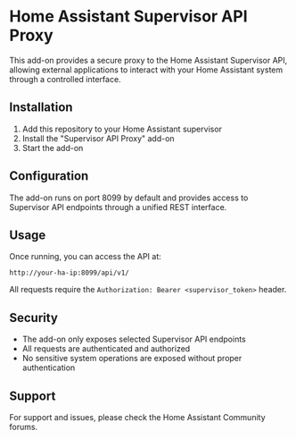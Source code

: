 # Home Assistant Supervisor API Proxy

This add-on provides a secure proxy to the Home Assistant Supervisor API, allowing external applications to interact with your Home Assistant system through a controlled interface.

## Installation

1. Add this repository to your Home Assistant supervisor
2. Install the "Supervisor API Proxy" add-on
3. Start the add-on

## Configuration

The add-on runs on port 8099 by default and provides access to Supervisor API endpoints through a unified REST interface.

## Usage

Once running, you can access the API at:
```
http://your-ha-ip:8099/api/v1/
```

All requests require the `Authorization: Bearer <supervisor_token>` header.

## Security

- The add-on only exposes selected Supervisor API endpoints
- All requests are authenticated and authorized
- No sensitive system operations are exposed without proper authentication

## Support

For support and issues, please check the Home Assistant Community forums.